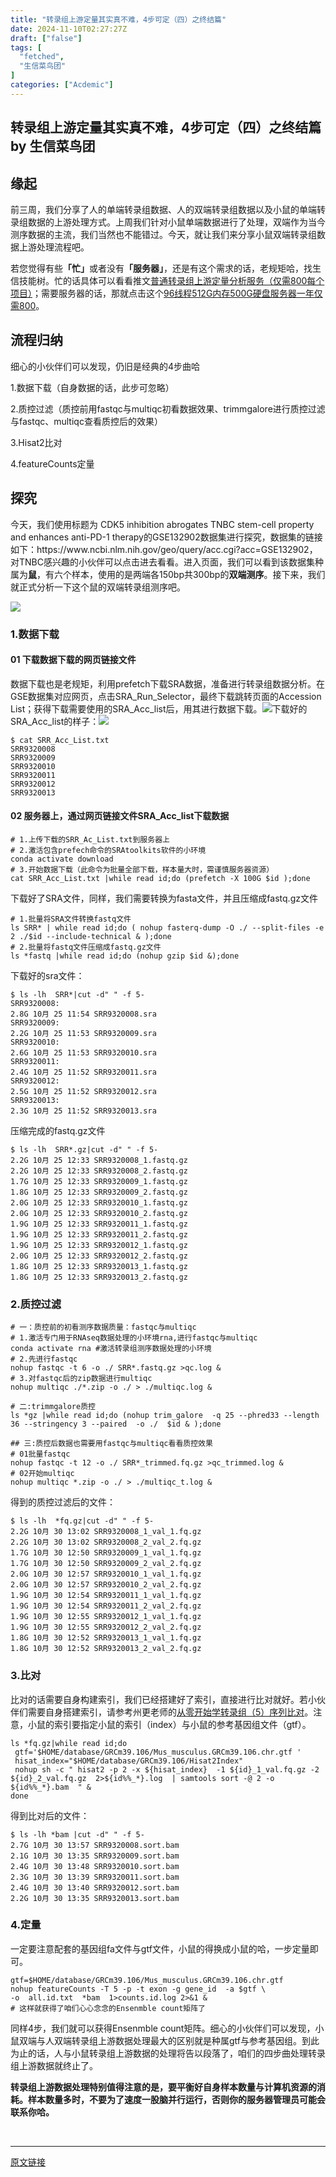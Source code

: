```yaml
---
title: "转录组上游定量其实真不难，4步可定（四）之终结篇"
date: 2024-11-10T02:27:27Z
draft: ["false"]
tags: [
  "fetched",
  "生信菜鸟团"
]
categories: ["Acdemic"]
---
```

转录组上游定量其实真不难，4步可定（四）之终结篇 by 生信菜鸟团
------
<div><section data-tool="mdnice编辑器" data-website="https://www.mdnice.com"><h2 data-tool="mdnice编辑器"><span>缘起</span></h2><p data-tool="mdnice编辑器"><span>前三周，我们分享了人的单端转录组数据、人的双端转录组数据以及小鼠的单端转录组数据的上游处理方式。上周我们针对小鼠单端数据进行了处理，双端作为当今测序数据的主流，我们当然也不能错过。今天，就让我们来分享小鼠双端转录组数据上游处理流程吧。</span></p><p data-tool="mdnice编辑器"><span>若您觉得有些<strong>「忙」</strong>或者没有<strong>「服务器」</strong>，还是有这个需求的话，老规矩哈，找生信技能树。忙的话具体可以看看推文</span><a href="https://mp.weixin.qq.com/s?__biz=MzAxMDkxODM1Ng==&amp;mid=2247517299&amp;idx=2&amp;sn=f808fb599dea6aaedf1ba75369f727ff&amp;scene=21#wechat_redirect" data-linktype="2"><span>普通转录组上游定量分析服务（仅需800每个项目）</span></a><span>；需要服务器的话，那就点击这个</span><a href="https://mp.weixin.qq.com/s?__biz=MzAxMDkxODM1Ng==&amp;mid=2247518150&amp;idx=1&amp;sn=9e7764a48a43b4fe810bb7458c409fa4&amp;scene=21#wechat_redirect" data-linktype="2"><span>96线程512G内存500G硬盘服务器一年仅需800</span></a><span>。</span></p><h2 data-tool="mdnice编辑器"><span><span>流程归纳</span></span></h2><p data-tool="mdnice编辑器"><span>细心的小伙伴们可以发现，仍旧是经典的4步曲哈</span></p><p data-tool="mdnice编辑器"><span>1.数据下载（自身数据的话，此步可忽略）</span></p><p data-tool="mdnice编辑器"><span>2.质控过滤（质控前用fastqc与multiqc初看数据效果、trimmgalore进行质控过滤与fastqc、multiqc查看质控后的效果）</span></p><p data-tool="mdnice编辑器"><span>3.Hisat2比对</span></p><p data-tool="mdnice编辑器"><span>4.featureCounts定量</span></p><h2 data-tool="mdnice编辑器"><span><span>探究</span></span></h2><p data-tool="mdnice编辑器"><span>今天，我们使用标题为 CDK5 inhibition abrogates TNBC stem-cell property and enhances anti-PD-1 therapy的GSE132902数据集进行探究，数据集的链接如下：</span><span>https://www.ncbi.nlm.nih.gov/geo/query/acc.cgi?acc=GSE132902</span><span>，对TNBC感兴趣的小伙伴可以点击进去看看。进入页面，我们可以看到该数据集种属为<strong>鼠</strong>，有六个样本，使用的是两端各150bp共300bp的<strong>双端测序</strong>。接下来，我们就正式分析一下这个鼠的双端转录组测序吧。</span></p><p data-tool="mdnice编辑器"><img data-ratio="0.7110675808031341" data-src="https://mmbiz.qpic.cn/mmbiz_png/iaRJcrq2LosiciawYzeDTLfwDao4kxug0Kaic28upDeibIicPmWxnX2DXfSliaIskIYCfyulqkQhCK9jcdhVD6ib3JCibUw/640?wx_fmt=png" data-type="png" data-w="1021" src="https://mmbiz.qpic.cn/mmbiz_png/iaRJcrq2LosiciawYzeDTLfwDao4kxug0Kaic28upDeibIicPmWxnX2DXfSliaIskIYCfyulqkQhCK9jcdhVD6ib3JCibUw/640?wx_fmt=png"></p><h3 data-tool="mdnice编辑器"><span><span>1.数据下载</span></span></h3><h4 data-tool="mdnice编辑器"><span><span>01 下载数据下载的网页链接文件</span></span></h4><p data-tool="mdnice编辑器"><span>数据下载也是老规矩，利用prefetch下载SRA数据，准备进行转录组数据分析。在GSE数据集对应网页，点击SRA_Run_Selector，最终下载跳转页面的Accession List；获得下载需要使用的SRA_Acc_list后，用其进行数据下载。</span><img data-ratio="0.2989247311827957" data-src="https://mmbiz.qpic.cn/mmbiz_png/iaRJcrq2LosiciawYzeDTLfwDao4kxug0KacvQcuBttKhTzod3k99lkM2icxU2g21XBr5RoEuJGM0bxTyxcibV7cN8w/640?wx_fmt=png" data-type="png" data-w="930" src="https://mmbiz.qpic.cn/mmbiz_png/iaRJcrq2LosiciawYzeDTLfwDao4kxug0KacvQcuBttKhTzod3k99lkM2icxU2g21XBr5RoEuJGM0bxTyxcibV7cN8w/640?wx_fmt=png"><span>下载好的SRA_Acc_list的样子：</span><img data-ratio="0.06900328587075576" data-src="https://mmbiz.qpic.cn/mmbiz_png/iaRJcrq2LosiciawYzeDTLfwDao4kxug0Ka6jeJKJjT8n3VHtT48YJblVwHnA4hWwGM1mGG5LalMahyg6xyCOicbeQ/640?wx_fmt=png" data-type="png" data-w="913" src="https://mmbiz.qpic.cn/mmbiz_png/iaRJcrq2LosiciawYzeDTLfwDao4kxug0Ka6jeJKJjT8n3VHtT48YJblVwHnA4hWwGM1mGG5LalMahyg6xyCOicbeQ/640?wx_fmt=png"></p><pre data-tool="mdnice编辑器"><code><span><span>$</span><span> cat SRR_Acc_List.txt </span><br>SRR9320008<br>SRR9320009<br>SRR9320010<br>SRR9320011<br>SRR9320012<br>SRR9320013<br></span></code></pre><h4 data-tool="mdnice编辑器"><span><span>02 服务器上，通过网页链接文件SRA_Acc_list下载数据</span></span></h4><pre data-tool="mdnice编辑器"><code><span><span>#</span><span> 1.上传下载的SRR_Ac_List.txt到服务器上</span><br><span>#</span><span> 2.激活包含prefech命令的SRAtoolkits软件的小环境</span><br>conda activate download<br><span>#</span><span> 3.开始数据下载（此命令为批量全部下载，样本量大时，需谨慎服务器资源）</span><br>cat SRR_Acc_List.txt |while read id;do (prefetch -X 100G $id );done<br></span></code></pre><p data-tool="mdnice编辑器"><span>下载好了SRA文件，同样，我们需要转换为fasta文件，并且压缩成fastq.gz文件</span></p><pre data-tool="mdnice编辑器"><code><span><span>#</span><span> 1.批量将SRA文件转换fastq文件</span><br>ls SRR* | while read id;do ( nohup fasterq-dump -O ./ --split-files -e 2 ./$id --include-technical &amp; );done<br><span>#</span><span> 2.批量将fastq文件压缩成fastq.gz文件</span><br>ls *fastq |while read id;do (nohup gzip $id &amp;);done<br></span></code></pre><p data-tool="mdnice编辑器"><span>下载好的sra文件：</span></p><pre data-tool="mdnice编辑器"><code><span><span>$</span><span> ls -lh  SRR*|cut -d<span>" "</span> -f 5-</span><br>SRR9320008:<br>2.8G 10月 25 11:54 SRR9320008.sra<br>SRR9320009:<br>2.2G 10月 25 11:53 SRR9320009.sra<br>SRR9320010:<br>2.6G 10月 25 11:53 SRR9320010.sra<br>SRR9320011:<br>2.4G 10月 25 11:52 SRR9320011.sra<br>SRR9320012:<br>2.5G 10月 25 11:52 SRR9320012.sra<br>SRR9320013:<br>2.3G 10月 25 11:52 SRR9320013.sra<br></span></code></pre><p data-tool="mdnice编辑器"><span>压缩完成的fastq.gz文件</span></p><pre data-tool="mdnice编辑器"><code><span><span>$</span><span> ls -lh  SRR*.gz|cut -d<span>" "</span> -f 5-</span><br>2.2G 10月 25 12:33 SRR9320008_1.fastq.gz<br>2.2G 10月 25 12:33 SRR9320008_2.fastq.gz<br>1.7G 10月 25 12:33 SRR9320009_1.fastq.gz<br>1.8G 10月 25 12:33 SRR9320009_2.fastq.gz<br>2.0G 10月 25 12:33 SRR9320010_1.fastq.gz<br>2.0G 10月 25 12:33 SRR9320010_2.fastq.gz<br>1.9G 10月 25 12:33 SRR9320011_1.fastq.gz<br>1.9G 10月 25 12:33 SRR9320011_2.fastq.gz<br>1.9G 10月 25 12:33 SRR9320012_1.fastq.gz<br>2.0G 10月 25 12:33 SRR9320012_2.fastq.gz<br>1.8G 10月 25 12:33 SRR9320013_1.fastq.gz<br>1.8G 10月 25 12:33 SRR9320013_2.fastq.gz<br></span></code></pre><h3 data-tool="mdnice编辑器"><span><span>2.质控过滤</span></span></h3><pre data-tool="mdnice编辑器"><code><span><span>#</span><span> 一：质控前的初看测序数据质量：fastqc与multiqc</span><br><span>#</span><span> 1.激活专门用于RNAseq数据处理的小环境rna,进行fastqc与multiqc</span><br>conda activate rna #激活转录组测序数据处理的小环境<br><span>#</span><span> 2.先进行fastqc</span><br>nohup fastqc -t 6 -o ./ SRR*.fastq.gz &gt;qc.log &amp;  <br><span>#</span><span> 3.对fastqc后的zip数据进行multiqc</span><br>nohup multiqc ./*.zip -o ./ &gt; ./multiqc.log &amp;<br><span><br>#</span><span> 二:trimmgalore质控</span><br>ls *gz |while read id;do (nohup trim_galore  -q 25 --phred33 --length 36 --stringency 3 --paired  -o ./  $id &amp; );done<br><span><br>#</span><span># 三:质控后数据也需要用fastqc与multiqc看看质控效果</span><br><span>#</span><span> 01批量fastqc</span><br>nohup fastqc -t 12 -o ./ SRR*_trimmed.fq.gz &gt;qc_trimmed.log &amp; <br><span>#</span><span> 02开始multiqc</span><br>nohup multiqc *.zip -o ./ &gt; ./multiqc_t.log &amp;<br></span></code></pre><p data-tool="mdnice编辑器"><span>得到的质控过滤后的文件：</span></p><pre data-tool="mdnice编辑器"><code><span><span>$</span><span> ls -lh  *fq.gz|cut -d<span>" "</span> -f 5-</span><br>2.2G 10月 30 13:02 SRR9320008_1_val_1.fq.gz<br>2.2G 10月 30 13:02 SRR9320008_2_val_2.fq.gz<br>1.7G 10月 30 12:50 SRR9320009_1_val_1.fq.gz<br>1.7G 10月 30 12:50 SRR9320009_2_val_2.fq.gz<br>2.0G 10月 30 12:57 SRR9320010_1_val_1.fq.gz<br>2.0G 10月 30 12:57 SRR9320010_2_val_2.fq.gz<br>1.9G 10月 30 12:54 SRR9320011_1_val_1.fq.gz<br>1.9G 10月 30 12:54 SRR9320011_2_val_2.fq.gz<br>1.9G 10月 30 12:55 SRR9320012_1_val_1.fq.gz<br>1.9G 10月 30 12:55 SRR9320012_2_val_2.fq.gz<br>1.8G 10月 30 12:52 SRR9320013_1_val_1.fq.gz<br>1.8G 10月 30 12:52 SRR9320013_2_val_2.fq.gz<br></span></code></pre><h3 data-tool="mdnice编辑器"><span><span>3.比对</span></span></h3><p data-tool="mdnice编辑器"><span>比对的话需要自身构建索引，我们已经搭建好了索引，直接进行比对就好。若小伙伴们需要自身搭建索引，请参考州更老师的</span><a href="https://mp.weixin.qq.com/s?__biz=MzAxMDkxODM1Ng==&amp;mid=2247484720&amp;idx=1&amp;sn=4bb3e3d2182ffe937d58dc135b4bbd24&amp;scene=21#wechat_redirect" data-linktype="2"><span>从零开始学转录组（5）序列比对</span></a><span>。注意，小鼠的索引要指定小鼠的索引（index）与小鼠的参考基因组文件（gtf）。</span></p><pre data-tool="mdnice编辑器"><code><span>ls *fq.gz|while read id;do <br> gtf='$HOME/database/GRCm39.106/Mus_musculus.GRCm39.106.chr.gtf '<br> hisat_index="$HOME/database/GRCm39.106/Hisat2Index"<br> nohup sh -c " hisat2 -p 2 -x ${hisat_index}  -1 ${id}_1_val.fq.gz -2 ${id}_2_val.fq.gz  2&gt;${id%%_*}.log  | samtools sort -@ 2 -o ${id%%_*}.bam  " &amp; <br>done<br></span></code></pre><p data-tool="mdnice编辑器"><span>得到比对后的文件：</span></p><pre data-tool="mdnice编辑器"><code><span><span>$</span><span> ls -lh *bam |cut -d<span>" "</span> -f 5-</span><br>2.7G 10月 30 13:57 SRR9320008.sort.bam<br>2.1G 10月 30 13:35 SRR9320009.sort.bam<br>2.4G 10月 30 13:48 SRR9320010.sort.bam<br>2.3G 10月 30 13:39 SRR9320011.sort.bam<br>2.4G 10月 30 13:40 SRR9320012.sort.bam<br>2.2G 10月 30 13:35 SRR9320013.sort.bam<br></span></code></pre><h3 data-tool="mdnice编辑器"><span><span>4.定量</span></span></h3><p data-tool="mdnice编辑器"><span>一定要注意配套的基因组fa文件与gtf文件，小鼠的得换成小鼠的哈，一步定量即可。</span></p><pre data-tool="mdnice编辑器"><code><span>gtf=$HOME/database/GRCm39.106/Mus_musculus.GRCm39.106.chr.gtf<br>nohup featureCounts -T 5 -p -t exon -g gene_id  -a $gtf \<br>-o  all.id.txt  *bam  1&gt;counts.id.log 2&gt;&amp;1 &amp;<br><span>#</span><span> 这样就获得了咱们心心念念的Ensenmble count矩阵了</span><br></span></code></pre><p data-tool="mdnice编辑器"><span>同样4步，我们就可以获得Ensenmble count矩阵。细心的小伙伴们可以发现，小鼠双端与人双端转录组上游数据处理最大的区别就是种属gtf与参考基因组。到此为止的话，人与小鼠转录组上游数据的处理将告以段落了，咱们的四步曲处理转录组上游数据就终止了。</span></p><p data-tool="mdnice编辑器"><strong><span>转录组上游数据处理特别值得注意的是，要平衡好自身样本数量与计算机资源的消耗。样本数量多时，不要为了速度一股脑并行运行，否则你的服务器管理员可能会联系你哈。</span></strong></p></section><p><br></p><p><mp-style-type data-value="3"></mp-style-type></p></div>  
<hr>
<a href="https://mp.weixin.qq.com/s/YHWLcZYeKLEMufUS-TLHVQ",target="_blank" rel="noopener noreferrer">原文链接</a>
